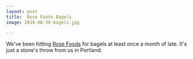 ```yaml
---
layout: post
title:  Rose Foods Bagels
image: 2018-08-30-bagels.jpg

---
```


We've been hitting [Rose Foods](https://www.rosefoods.me/) for bagels at least once a month of late. 
It's just a stone's throw from us in Portland.     

  
